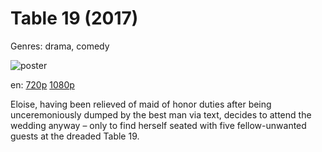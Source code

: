 # Table 19 (2017)

Genres: drama, comedy

![poster](http://image.tmdb.org/t/p/w500/vz0CWnSwcQz1si7pLZp4hC4A1zi.jpg)

en:
  [720p](magnet:?xt=urn:btih:2F9296BE30D449ABE62BFD480918EDE80B78FBF2&tr=udp://glotorrents.pw:6969/announce&tr=udp://tracker.opentrackr.org:1337/announce&tr=udp://torrent.gresille.org:80/announce&tr=udp://tracker.openbittorrent.com:80&tr=udp://tracker.coppersurfer.tk:6969&tr=udp://tracker.leechers-paradise.org:6969&tr=udp://p4p.arenabg.ch:1337&tr=udp://tracker.internetwarriors.net:1337)
  [1080p](magnet:?xt=urn:btih:B081182FAF3B0222020ED420CD45C2B7263BF861&tr=udp://glotorrents.pw:6969/announce&tr=udp://tracker.opentrackr.org:1337/announce&tr=udp://torrent.gresille.org:80/announce&tr=udp://tracker.openbittorrent.com:80&tr=udp://tracker.coppersurfer.tk:6969&tr=udp://tracker.leechers-paradise.org:6969&tr=udp://p4p.arenabg.ch:1337&tr=udp://tracker.internetwarriors.net:1337)
  


Eloise, having been relieved of maid of honor duties after being unceremoniously dumped by the best man via text, decides to attend the wedding anyway – only to find herself seated with five fellow-unwanted guests at the dreaded Table 19.
